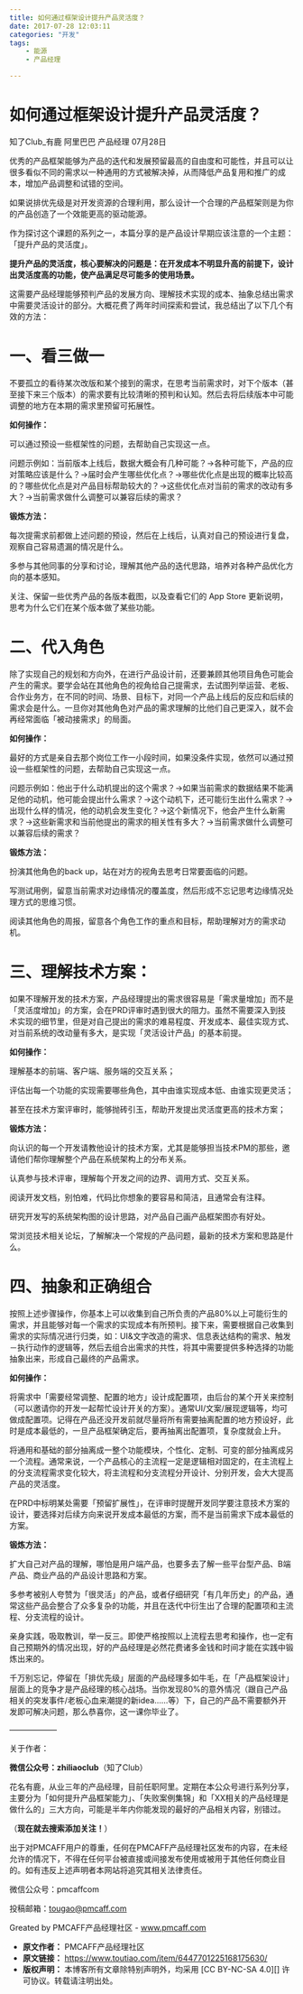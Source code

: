```yaml
---
title: 如何通过框架设计提升产品灵活度？
date: 2017-07-28 12:03:11
categories: "开发"
tags:
	- 能源
	- 产品经理

---
```


# 如何通过框架设计提升产品灵活度？ #

知了Club\_有鹿 阿里巴巴 产品经理 07月28日

优秀的产品框架能够为产品的迭代和发展预留最高的自由度和可能性，并且可以让很多看似不同的需求以一种通用的方式被解决掉，从而降低产品复用和推广的成本，增加产品调整和试错的空间。

如果说排优先级是对开发资源的合理利用，那么设计一个合理的产品框架则是为你的产品创造了一个效能更高的驱动能源。

作为探讨这个课题的系列之一，本篇分享的是产品设计早期应该注意的一个主题：「提升产品的灵活度」。

**提升产品的灵活度，核心要解决的问题是：在开发成本不明显升高的前提下，设计出灵活度高的功能，使产品满足尽可能多的使用场景。**

这需要产品经理能够预判产品的发展方向、理解技术实现的成本、抽象总结出需求中需要灵活设计的部分。大概花费了两年时间探索和尝试，我总结出了以下几个有效的方法：

# **一、看三做一** #

不要孤立的看待某次改版和某个接到的需求，在思考当前需求时，对下个版本（甚至接下来三个版本）的需求要有比较清晰的预判和认知。然后去将后续版本中可能调整的地方在本期的需求里预留可拓展性。

**如何操作：**

可以通过预设一些框架性的问题，去帮助自己实现这一点。

问题示例如：当前版本上线后，数据大概会有几种可能？→各种可能下，产品的应对策略应该是什么？→届时会产生哪些优化点？→哪些优化点是出现的概率比较高的？哪些优化点是对产品目标帮助较大的？→这些优化点对当前的需求的改动有多大？→当前需求做什么调整可以兼容后续的需求？

**锻炼方法：**

每次提需求前都做上述问题的预设，然后在上线后，认真对自己的预设进行复盘，观察自己容易遗漏的情况是什么。

多参与其他同事的分享和讨论，理解其他产品的迭代思路，培养对各种产品优化方向的基本感知。

关注、保留一些优秀产品的各版本截图，以及查看它们的 App Store 更新说明，思考为什么它们在某个版本做了某些功能。

# **二、代入角色** #

除了实现自己的规划和方向外，在进行产品设计前，还要兼顾其他项目角色可能会产生的需求。要学会站在其他角色的视角给自己提需求，去试图列举运营、老板、合作业务方，在不同的时间、场景、目标下，对同一个产品上线后的反应和后续的需求会是什么。一旦你对其他角色对产品的需求理解的比他们自己更深入，就不会再经常面临「被动接需求」的局面。

**如何操作：**

最好的方式是亲自去那个岗位工作一小段时间，如果没条件实现，依然可以通过预设一些框架性的问题，去帮助自己实现这一点。

问题示例如：他出于什么动机提出的这个需求？→如果当前需求的数据结果不能满足他的动机，他可能会提出什么需求？→这个动机下，还可能衍生出什么需求？→出现什么样的情况，他的动机会发生变化？→这个新情况下，他会产生什么新需求？→这些新需求和当前他提出的需求的相关性有多大？→当前需求做什么调整可以兼容后续的需求？

**锻炼方法：**

扮演其他角色的back up，站在对方的视角去思考日常要面临的问题。

写测试用例，留意当前需求对边缘情况的覆盖度，然后形成不忘记思考边缘情况处理方式的思维习惯。

阅读其他角色的周报，留意各个角色工作的重点和目标，帮助理解对方的需求动机。

# **三、理解技术方案：** #

如果不理解开发的技术方案，产品经理提出的需求很容易是「需求量增加」而不是「灵活度增加」的方案，会在PRD评审时遇到很大的阻力。虽然不需要深入到技术实现的细节里，但是对自己提出的需求的难易程度、开发成本、最佳实现方式、对当前系统的改动量有多大，是实现「灵活设计产品」的基本前提。

**如何操作：**

理解基本的前端、客户端、服务端的交互关系；

评估出每一个功能的实现需要哪些角色，其中由谁实现成本低、由谁实现更灵活；

甚至在技术方案评审时，能够抛砖引玉，帮助开发提出灵活度更高的技术方案；

**锻炼方法：**

向认识的每一个开发请教他设计的技术方案，尤其是能够担当技术PM的那些，邀请他们帮你理解整个产品在系统架构上的分布关系。

认真参与技术评审，理解每个开发之间的边界、调用方式、交互关系。

阅读开发文档，别怕难，代码比你想象的要容易和简洁，且通常会有注释。

研究开发写的系统架构图的设计思路，对产品自己画产品框架图亦有好处。

常浏览技术相关论坛，了解解决一个常规的产品问题，最新的技术方案和思路是什么。

# **四、抽象和正确组合** #

按照上述步骤操作，你基本上可以收集到自己所负责的产品80%以上可能衍生的需求，并且能够对每一个需求的实现成本有所预判。接下来，需要根据自己收集到需求的实际情况进行归类，如：UI&文字改造的需求、信息表达结构的需求、触发－执行动作的逻辑等，然后去组合出需求的共性，将其中需要提供多种选择的功能抽象出来，形成自己最终的产品需求。

**如何操作：**

将需求中「需要经常调整、配置的地方」设计成配置项，由后台的某个开关来控制（可以邀请你的开发一起帮忙设计开关的方案）。通常UI/文案/展现逻辑等，均可做成配置项。记得在产品还没开发前就尽量将所有需要抽离配置的地方预设好，此时是成本最低的，一旦产品框架确定后，要再抽离出配置项，复杂度就会上升。

将通用和基础的部分抽离成一整个功能模块，个性化、定制、可变的部分抽离成另一个流程。通常来说，一个产品核心的主流程一定是逻辑相对固定的，在主流程上的分支流程需求变化较大，将主流程和分支流程分开设计、分别开发，会大大提高产品的灵活度。

在PRD中标明某处需要「预留扩展性」，在评审时提醒开发同学要注意技术方案的设计，要选择对后续方向来说开发成本最低的方案，而不是当前需求下成本最低的方案。

**锻炼方法：**

扩大自己对产品的理解，哪怕是用户端产品，也要多去了解一些平台型产品、B端产品、商业产品的产品设计思路和方案。

多参考被别人夸赞为「很灵活」的产品，或者仔细研究「有几年历史」的产品，通常这些产品会整合了众多复杂的功能，并且在迭代中衍生出了合理的配置项和主流程、分支流程的设计。

亲身实践，吸取教训，举一反三。即使严格按照以上流程去思考和操作，也一定有自己预期外的情况出现，好的产品经理是必然花费诸多金钱和时间才能在实践中锻炼出来的。

千万别忘记，停留在「排优先级」层面的产品经理多如牛毛，在「产品框架设计」层面上的竞争才是产品经理的核心战场。当你发现80%的意外情况（跟自己产品相关的突发事件/老板心血来潮提的新idea……等）下，自己的产品不需要额外开发即可解决问题，那么恭喜你，这一课你毕业了。

——————

关于作者：

**微信公众号：zhiliaoclub**（知了Club）

花名有鹿，从业三年的产品经理，目前任职阿里。定期在本公众号进行系列分享，主要分为「如何提升产品框架能力」、「失败案例集锦」和「XX相关的产品经理是做什么的」三大方向，可能是半年内你能发现的最好的产品相关内容，别错过。

（**现在就去搜索添加关注！**）

出于对PMCAFF用户的尊重，任何在PMCAFF产品经理社区发布的内容，在未经允许的情况下，不得在任何平台被直接或间接发布使用或被用于其他任何商业目的。如有违反上述声明者本网站将追究其相关法律责任。

微信公众号：pmcaffcom

投稿邮箱：tougao@pmcaff.com

Greated by PMCAFF产品经理社区 - www.pmcaff.com
 *  **原文作者：** PMCAFF产品经理社区
 *  **原文链接：** https://www.toutiao.com/item/6447701225168175630/
 *  **版权声明：** 本博客所有文章除特别声明外，均采用 [CC BY-NC-SA 4.0][] 许可协议。转载请注明出处。